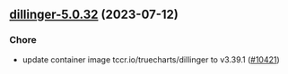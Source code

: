 

## [dillinger-5.0.32](https://github.com/truecharts/charts/compare/dillinger-5.0.31...dillinger-5.0.32) (2023-07-12)

### Chore

- update container image tccr.io/truecharts/dillinger to v3.39.1 ([#10421](https://github.com/truecharts/charts/issues/10421))
  
  